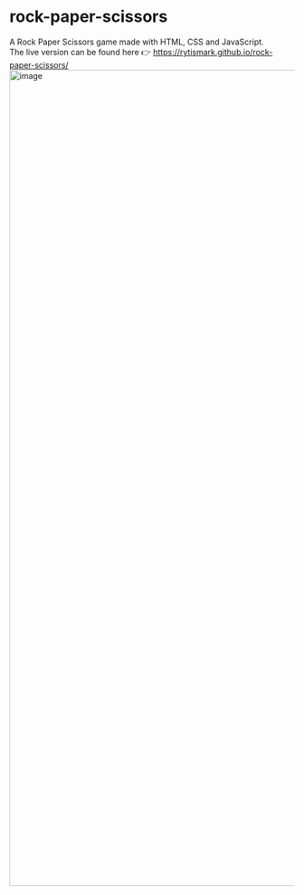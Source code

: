 # rock-paper-scissors
A Rock Paper Scissors game made with HTML, CSS and JavaScript.\
The live version can be found here 👉 https://rytismark.github.io/rock-paper-scissors/ \
<img width="1440" alt="image" src="https://user-images.githubusercontent.com/39343969/222241995-04be226d-2b6e-4de2-8375-259422bb93dc.png">

